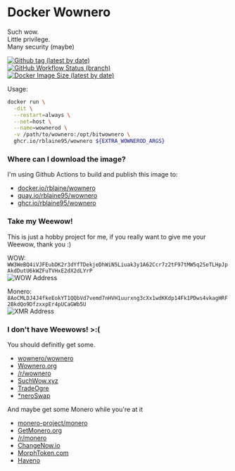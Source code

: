 # Docker Wownero
Such wow.  
Little privilege.  
Many security (maybe)

[![Github tag (latest by date)][github-tag-badge]][github-tag-link]  
[![GitHub Workflow Status (branch)][github-actions-badge]][github-actions-link]  
[![Docker Image Size (latest by date)][docker-image-size-badge]][docker-image-link]

Usage:
```sh
docker run \
  -dit \
  --restart=always \
  --net=host \
  --name=wownerod \
  -v /path/to/wownero:/opt/bitwownero \
  ghcr.io/rblaine95/wownero ${EXTRA_WOWNEROD_ARGS}
```

### Where can I download the image?
I'm using Github Actions to build and publish this image to:
* [docker.io/rblaine/wownero](https://hub.docker.com/r/rblaine/wownero)
* [quay.io/rblaine95/wownero](https://quay.io/repository/rblaine95/wownero)
* [ghcr.io/rblaine95/wownero](https://ghcr.io/rblaine95/wownero)

### Take my Weewow!
This is just a hobby project for me, if you really want to give me your Weewow, thank you :)  

WOW: `WW3WeBQ4iVJFEubDK2r3dYfTDekjeDhWiN5Liuak3y1A62Ccr7z2tF97tMW5q2SeTLHpJpAkdDutU6kWZFuTVHxE2dX2dLYrP`  
![WOW Address](https://api.qrserver.com/v1/create-qr-code/?data=WW3WeBQ4iVJFEubDK2r3dYfTDekjeDhWiN5Liuak3y1A62Ccr7z2tF97tMW5q2SeTLHpJpAkdDutU6kWZFuTVHxE2dX2dLYrP&amp;size=150x150 "WW3WeBQ4iVJFEubDK2r3dYfTDekjeDhWiN5Liuak3y1A62Ccr7z2tF97tMW5q2SeTLHpJpAkdDutU6kWZFuTVHxE2dX2dLYrP")

Monero: `8AoCMLDJ4J4fkeEokYT1QQbVd7vemd7nHVH1uurxng3cXx1wdKKdp14Fk1PDws4vkagHRF2BkdQo9DfzxxpEr4pUCaGWb5U`  
![XMR Address](https://api.qrserver.com/v1/create-qr-code/?data=8AoCMLDJ4J4fkeEokYT1QQbVd7vemd7nHVH1uurxng3cXx1wdKKdp14Fk1PDws4vkagHRF2BkdQo9DfzxxpEr4pUCaGWb5U&amp;size=150x150 "8AoCMLDJ4J4fkeEokYT1QQbVd7vemd7nHVH1uurxng3cXx1wdKKdp14Fk1PDws4vkagHRF2BkdQo9DfzxxpEr4pUCaGWb5U")

### I don't have Weewows! >:(
You should definitly get some.  
* [wownero/wownero](https://git.wownero.com/wownero/wownero)  
* [Wownero.org](https://wownero.org/)  
* [/r/wownero](https://www.reddit.com/r/wownero)  
* [SuchWow.xyz](https://suchwow.xyz/)  
* [TradeOgre](https://tradeogre.com/)  
* [*neroSwap](https://neroswap.com/)

And maybe get some Monero while you're at it
* [monero-project/monero](https://github.com/monero-project/monero)  
* [GetMonero.org](https://www.getmonero.org/)  
* [/r/monero](https://www.reddit.com/r/monero)  
* [ChangeNow.io](https://changenow.io/)  
* [MorphToken.com](https://www.morphtoken.com)  
* [Haveno](https://github.com/haveno-dex/haveno)

[github-tag-badge]: https://img.shields.io/github/v/tag/rblaine95/docker_wownero "Github tag (latest by date)"
[github-tag-link]: https://github.com/rblaine95/docker_wownero/tags
[github-actions-badge]: https://img.shields.io/github/workflow/status/rblaine95/docker_wownero/Docker/master "Github Workflow Status (master)"
[github-actions-link]: https://github.com/rblaine95/docker_wownero/actions?query=workflow%3ADocker
[docker-image-size-badge]: https://img.shields.io/docker/image-size/rblaine/wownero "Docker Image Size (latest by date)"
[docker-image-link]: https://hub.docker.com/r/rblaine/wownero
